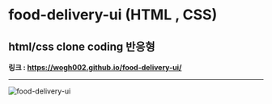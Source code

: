 # food-delivery-ui (HTML , CSS)
 ## html/css clone coding 반응형

 **링크 : https://wogh002.github.io/food-delivery-ui/**

<hr/>


![food-delivery-ui](https://user-images.githubusercontent.com/79042667/121349394-6b5b7300-c964-11eb-8500-26b1c61c4630.png)

